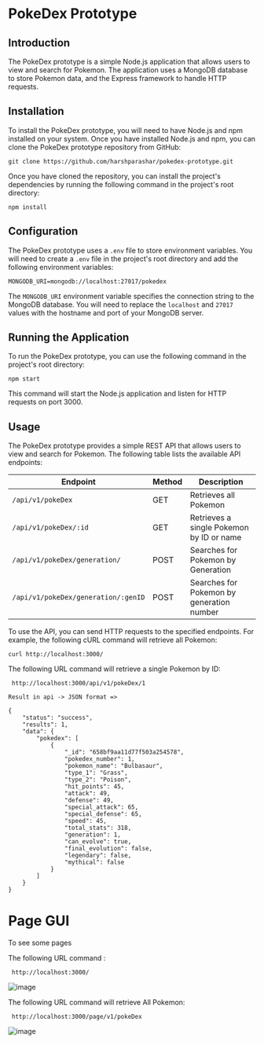  # PokeDex Prototype

## Introduction
The PokeDex prototype is a simple Node.js application that allows users to view and search for Pokemon. The application uses a MongoDB database to store Pokemon data, and the Express framework to handle HTTP requests.

## Installation

To install the PokeDex prototype, you will need to have Node.js and npm installed on your system. Once you have installed Node.js and npm, you can clone the PokeDex prototype repository from GitHub:

```
git clone https://github.com/harshparashar/pokedex-prototype.git
```

Once you have cloned the repository, you can install the project's dependencies by running the following command in the project's root directory:

```
npm install
```

## Configuration

The PokeDex prototype uses a `.env` file to store environment variables. You will need to create a `.env` file in the project's root directory and add the following environment variables:

```
MONGODB_URI=mongodb://localhost:27017/pokedex
```

The `MONGODB_URI` environment variable specifies the connection string to the MongoDB database. You will need to replace the `localhost` and `27017` values with the hostname and port of your MongoDB server.

## Running the Application

To run the PokeDex prototype, you can use the following command in the project's root directory:

```
npm start
```

This command will start the Node.js application and listen for HTTP requests on port 3000.

## Usage

The PokeDex prototype provides a simple REST API that allows users to view and search for Pokemon. The following table lists the available API endpoints:

| Endpoint | Method | Description |
|---|---|---|
| `/api/v1/pokeDex` | GET | Retrieves all Pokemon |
| `/api/v1/pokeDex/:id` | GET | Retrieves a single Pokemon by ID or name |
| `/api/v1/pokeDex/generation/` | POST | Searches for Pokemon by Generation |
| `/api/v1/pokeDex/generation/:genID` | POST | Searches for Pokemon by generation number |

To use the API, you can send HTTP requests to the specified endpoints. For example, the following cURL command will retrieve all Pokemon:

```
curl http://localhost:3000/
```

The following URL command will retrieve a single Pokemon by ID:

```
 http://localhost:3000/api/v1/pokeDex/1
```


```
Result in api -> JSON format =>

{
    "status": "success",
    "results": 1,
    "data": {
        "pokedex": [
            {
                "_id": "658bf9aa11d77f503a254578",
                "pokedex_number": 1,
                "pokemon_name": "Bulbasaur",
                "type_1": "Grass",
                "type_2": "Poison",
                "hit_points": 45,
                "attack": 49,
                "defense": 49,
                "special_attack": 65,
                "special_defense": 65,
                "speed": 45,
                "total_stats": 318,
                "generation": 1,
                "can_evolve": true,
                "final_evolution": false,
                "legendary": false,
                "mythical": false
            }
        ]
    }
}
```

# Page GUI

To see some pages

The following URL command :

```
 http://localhost:3000/
```

![image](https://github.com/Harsh-nodejs/pokedex/assets/153886419/a5147019-8ec0-45c2-bf62-8edeea543639)



The following URL command will retrieve All Pokemon:

```
 http://localhost:3000/page/v1/pokeDex
```
![image](https://github.com/Harsh-nodejs/pokedex/assets/153886419/30e31063-a2b3-4b77-9955-2439cc87060e)

